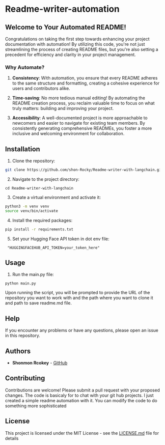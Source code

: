 # Readme-writer-automation


## Welcome to Your Automated README!

Congratulations on taking the first step towards enhancing your project documentation with automation! By utilizing this code, you're not just streamlining the process of creating README files, but you're also setting a precedent for efficiency and clarity in your project management.

### Why Automate?

1. **Consistency**: With automation, you ensure that every README adheres to the same structure and formatting, creating a cohesive experience for users and contributors alike.

2. **Time-saving**: No more tedious manual editing! By automating the README creation process, you reclaim valuable time to focus on what truly matters: building and improving your project.

3. **Accessibility**: A well-documented project is more approachable to newcomers and easier to navigate for existing team members. By consistently generating comprehensive READMEs, you foster a more inclusive and welcoming environment for collaboration.


Installation
------------

1. Clone the repository:

```bash
git clone https://github.com/shon-Rocky/Readme-writer-with-langchain.git
```

2. Navigate to the project directory:

```
cd Readme-writer-with-langchain
```

3. Create a virtual environment and activate it:

```bash
python3 -m venv venv
source venv/bin/activate
```

4. Install the required packages:

```bash
pip install -r requirements.txt
```

5. Set your Hugging Face API token in dot env file:

```
 "HUGGINGFACEHUB_API_TOKEN=your_token_here" 
```

## Usage

1. Run the main.py file:

```
python main.py
```

Upon running the script, you will be prompted to provide the URL of the repository you want to work with and the path where you want to clone it and path to save readme.md file.

## Help

If you encounter any problems or have any questions, please open an issue in this repository.

## Authors

* **Shonmon Rcokey** - [GitHub](https://github.com/shon-Rocky)

Contributing
------------

Contributions are welcome! Please submit a pull request with your proposed changes. The code is basicaly for to chat with your git hub projects. I just created a simple readme automation with it. You can modify the code to do something more sophisticated

## License

This project is licensed under the MIT License - see the [LICENSE.md](LICENSE.md) file for details

